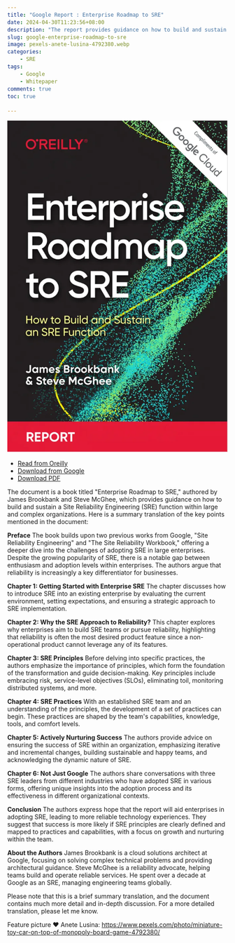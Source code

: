 ```yaml
---
title: "Google Report : Enterprise Roadmap to SRE"
date: 2024-04-30T11:23:56+08:00
description: "The report provides guidance on how to build and sustain a Site Reliability Engineering (SRE) function within large and complex organizations."
slug: google-enterprise-roadmap-to-sre
image: pexels-anete-lusina-4792380.webp
categories:
    - SRE
tags:
    - Google
    - Whitepaper
comments: true
toc: true

---
```


![Enterprise roadmap to SRE](2024-04-30_11-55-54.webp)

* [Read from Oreilly](https://www.oreilly.com/library/view/enterprise-roadmap-to/9781098117740/)
* [Download from Google](https://sre.google/resources/practices-and-processes/enterprise-roadmap-to-sre/)
* [Download PDF](/wp/enterprise-roadmap-to-sre.pdf)

The document is a book titled "Enterprise Roadmap to SRE," authored by James Brookbank and Steve McGhee, which provides guidance on how to build and sustain a Site Reliability Engineering (SRE) function within large and complex organizations. Here is a summary translation of the key points mentioned in the document:

**Preface**
The book builds upon two previous works from Google, "Site Reliability Engineering" and "The Site Reliability Workbook," offering a deeper dive into the challenges of adopting SRE in large enterprises. Despite the growing popularity of SRE, there is a notable gap between enthusiasm and adoption levels within enterprises. The authors argue that reliability is increasingly a key differentiator for businesses.

**Chapter 1: Getting Started with Enterprise SRE**
The chapter discusses how to introduce SRE into an existing enterprise by evaluating the current environment, setting expectations, and ensuring a strategic approach to SRE implementation.

**Chapter 2: Why the SRE Approach to Reliability?**
This chapter explores why enterprises aim to build SRE teams or pursue reliability, highlighting that reliability is often the most desired product feature since a non-operational product cannot leverage any of its features.

**Chapter 3: SRE Principles**
Before delving into specific practices, the authors emphasize the importance of principles, which form the foundation of the transformation and guide decision-making. Key principles include embracing risk, service-level objectives (SLOs), eliminating toil, monitoring distributed systems, and more.

**Chapter 4: SRE Practices**
With an established SRE team and an understanding of the principles, the development of a set of practices can begin. These practices are shaped by the team's capabilities, knowledge, tools, and comfort levels.

**Chapter 5: Actively Nurturing Success**
The authors provide advice on ensuring the success of SRE within an organization, emphasizing iterative and incremental changes, building sustainable and happy teams, and acknowledging the dynamic nature of SRE.

**Chapter 6: Not Just Google**
The authors share conversations with three SRE leaders from different industries who have adopted SRE in various forms, offering unique insights into the adoption process and its effectiveness in different organizational contexts.

**Conclusion**
The authors express hope that the report will aid enterprises in adopting SRE, leading to more reliable technology experiences. They suggest that success is more likely if SRE principles are clearly defined and mapped to practices and capabilities, with a focus on growth and nurturing within the team.

**About the Authors**
James Brookbank is a cloud solutions architect at Google, focusing on solving complex technical problems and providing architectural guidance. Steve McGhee is a reliability advocate, helping teams build and operate reliable services. He spent over a decade at Google as an SRE, managing engineering teams globally.

Please note that this is a brief summary translation, and the document contains much more detail and in-depth discussion. For a more detailed translation, please let me know.

Feature picture ❤️ Anete Lusina: <https://www.pexels.com/photo/miniature-toy-car-on-top-of-monopoly-board-game-4792380/>
